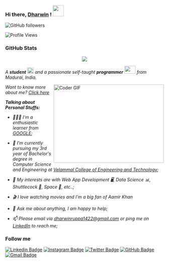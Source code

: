 ### Hi there, [Dharwin](https://www.linkedin.com/in/dharwin-r-v-j) ! <img src="https://raw.githubusercontent.com/TheDudeThatCode/TheDudeThatCode/master/Assets/Hi.gif" width=35 height=35> 
![GitHub followers](https://img.shields.io/github/followers/DharwinRVJ?style=social)

![Profile Views](https://komarev.com/ghpvc/?username=DharwinRVJ&style=flat-square)

### GitHub Stats
<p align="center">
  <a href = "https://github.com/DharwinRVJ">
<img src="https://github-readme-stats-aj8vj7k8x.vercel.app/api?username=DharwinRVJ&show_icons=true&title_color=ffc857&icon_color=8ac926&text_color=daf7dc&bg_color=151515&count_private=true&include_all_commits=true">
  </a>
 </p>
 
<p>
  <em>
    A <b>student</b> <img src="https://raw.githubusercontent.com/TheDudeThatCode/TheDudeThatCode/master/Assets/Medal.gif" width=20 height=20> and a passionate self-taught <b>programmer</b> <img src="https://raw.githubusercontent.com/TheDudeThatCode/TheDudeThatCode/master/Assets/Developer.gif" width=35 height=25> from Madurai, India.
  </em>
  
 </p>

<img align="right" alt="Coder GIF" height=250 width=350 src="https://magiccopy.xyz/assets/images/hadder.gif" />

<em> Want to know more about me? [Click here](https://www.linkedin.com/in/dharwin-r-v-j) </em>
<em>
  
  **Talking about Personal Stuffs:**

- 👨🏽‍💻 I’m a enthusiastic learner from [GOOGLE](https://www.google.com/);
- 💼 I’m currently pursuing my 3rd year of Bachelor's degree in Computer Science and Engineering at [Velammal College of Engineering and Technology](http://vcet.ac.in/);
- 🤔 My interests are with Web App Development 🖥️, Data Science 📊, Shuttlecock 🏏, Space 🚀, etc..;
- 🎬 I love watching movies and I'm a big fan of Aamir Khan <img src="https://www.pngfind.com/pngs/m/173-1737725_captain-americas-shield-hd-png-download.png" width=15 height=15>
- 💬 Ask me about anything, I am happy to help;
- 📫 Please email via dharwinruppa1422@gmail.com or ping me on [LinkedIn](https://www.linkedin.com/in/dharwin-r-v-j) to reach me;
  <br/>
  
  </em>	


### Follow me

[![Linkedin Badge](https://img.shields.io/badge/-Dharwin%20R%20V%20J-blue?style=flat-circle&logo=Linkedin&logoColor=white&link=https://www.linkedin.com/in/dharwin-j-ruppa)](https://www.linkedin.com/in/dharwin-r-v-j)
[![Instagram Badge](https://img.shields.io/badge/-dharwin__r__v__j-e02c73?style=flat-circle&labelColor=e02c73&logo=Instagram&logoColor=white&link=https://www.instagram.com/dharwin_ruppa)](https://www.instagram.com/dharwin_r_v_j) 
[![Twitter Badge](https://img.shields.io/badge/-Dharwin%20R%20V%20J-1ca0f1?style=flat-circle&labelColor=1ca0f1&logo=twitter&logoColor=white&link=https://twitter.com/DharwinJRuppa)](https://twitter.com/dharwinrvj) 
[![GitHub Badge](https://img.shields.io/badge/-Dharwin%20R%20V%20J-24292e?style=flat-circle&labelColor=24292e&logo=github&logoColor=white&link=https://github.com/DharwinJRuppa)](https://github.com/DharwinRVJ) 
[![Gmail Badge](https://img.shields.io/badge/-Dharwin%20R%20V%20J-d54b3d?style=flat-circle&labelColor=d54b3d&logo=gmail&logoColor=white&link=mailto:dharwinruppa1422@gmail.com)](mailto:dharwinruppa1422@gmail.com)
